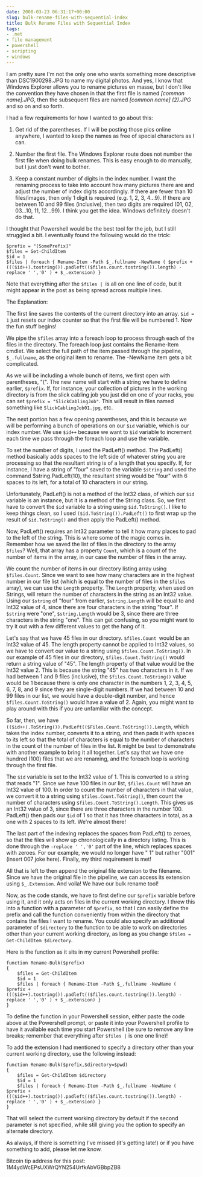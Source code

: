 ```yaml
---
date: 2008-03-23 06:31:17+00:00
slug: bulk-rename-files-with-sequential-index
title: Bulk Rename Files with Sequential Index
tags:
- .net
- file management
- powershell
- scripting
- windows
---
```


I am pretty sure I'm not the only one who wants something more descriptive than DSC1900298.JPG to name my digital photos. And yes, I know that Windows Explorer allows you to rename pictures en masse, but I don't like the convention they have chosen in that the first file is named _[common name].JPG_, then the subsequent files are named _[common name] (2).JPG_ and so on and so forth.

I had a few requirements for how I wanted to go about this:



	
  1. Get rid of the parentheses. If I will be posting those pics online anywhere, I wanted to keep the names as free of special characters as I can.

	
  2. Number the first file. The Windows Explorer route does not number the first file when doing bulk renames. This is easy enough to do manually, but I just don't want to bother.

	
  3. Keep a constant number of digits in the index number. I want the renaming process to take into account how many pictures there are and adjust the number of index digits accordingly. If there are fewer than 10 files/images, then only 1 digit is required (e.g. 1, 2, 3, 4...9). If there are between 10 and 99 files (inclusive), then two digits are required (01, 02, 03...10, 11, 12...99). I think you get the idea. Windows definitely doesn't do that.


<!-- more -->I thought that Powershell would be the best tool for the job, but I still struggled a bit. I eventually found the following would do the trick:

```
$prefix = "[SomePrefix]"
$files = Get-ChildItem
$id = 1
$files | foreach { Rename-Item -Path $_.fullname -NewName ( $prefix + ((($id++).tostring()).padleft(($files.count.tostring()).length) -replace ' ','0' ) + $_.extension) }
```

Note that everything after the `$files | `is all on one line of code, but it might appear in the post as being spread across multiple lines.

The Explanation:

The first line saves the contents of the current directory into an array. `$id = 1` just resets our index counter so that the first file will be numbered 1. Now the fun stuff begins!

We pipe the `$files` array into a foreach loop to process through each of the files in the directory. The foreach loop just contains the Rename-Item cmdlet. We select the full path of the item passed through the pipeline, `$_.fullname`, as the original item to rename. The -NewName item gets a bit complicated.

As we will be including a whole bunch of items, we first open with parentheses, "(". The new name will start with a string we have to define earlier, `$prefix`. If, for instance, your collection of pictures in the working directory is from the slick cabling job you just did on one of your racks, you can set `$prefix = "SlickCablingJob"`. This will result in files named something like `SlickCablingJob01.jpg`, etc.

The next portion has a few opening parentheses, and this is because we will be performing a bunch of operations on our `$id` variable, which is our index number. We use `$id++` because we want to `$id` variable to increment each time we pass through the foreach loop and use the variable.

To set the number of digits, I used the PadLeft() method. The PadLeft() method basically adds spaces to the left side of whatever string you are processing so that the resultant string is of a length that you specify. If, for instance, I have a string of "four" saved to the variable `$string` and used the command $string.PadLeft(10), the resultant string would be "four" with 6 spaces to its left, for a total of 10 characters in our string.

Unfortunately, PadLeft() is not a method of the Int32 class, of which our `$id` variable is an instance, but it is a method of the String class. So, we first have to convert the `$id` variable to a string using `$id.ToString()`. I like to keep things clean, so I used `($id.ToString()).PadLeft()` to first wrap up the result of `$id.ToString()` and then apply the PadLeft() method.

Now, PadLeft() requires an Int32 parameter to tell it how many places to pad to the left of the string. This is where some of the magic comes in. Remember how we saved the list of files in the directory to the array `$files`? Well, that array has a property `Count`, which is a count of the number of items in the array, in our case the number of files in the array.

We count the number of items in our directory listing array using `$files.Count`. Since we want to see how many characters are in the highest number in our file list (which is equal to the number of files in the `$files` array), we can use the `Length` property. The `Length` property, when used on Strings, will return the number of characters in the string as an Int32 value. Using our `$string` of "four" from earlier, `$string.Length` will be equal to and Int32 value of 4, since there are four characters in the string "four". If `$string` were "one", `$string.Length` would be 3, since there are three characters in the string "one". This can get confusing, so you might want to try it out with a few different values to get the hang of it.

Let's say that we have 45 files in our directory. `$files.Count `would be an Int32 value of 45. The length property cannot be applied to Int32 values, so we have to convert our value to a string using `$files.Count.ToString()`. In our example of 45 files in our directory, `$files.Count.ToString()` would return a string value of "45". The length property of that value would be the Int32 value 2. This is because the string "45" has two characters in it. If we had between 1 and 9 files (inclusive), the `$files.Count.ToString()` value would be 1 because there is only one character in the numbers 1, 2, 3, 4, 5, 6, 7, 8, and 9 since they are single-digit numbers. If we had between 10 and 99 files in our list, we would have a double-digit number, and hence `$files.Count.ToString()` would have a value of 2. Again, you might want to play around with this if you are unfamiliar with the concept.

So far, then, we have `(($id++).ToString()).PadLeft(($Files.Count.ToString()).Length`, which takes the index number, converts it to a string, and then pads it with spaces to its left so that the total of characters is equal to the number of characters in the count of the number of files in the list. It might be best to demonstrate with another example to bring it all together. Let's say that we have one hundred (100) files that we are renaming, and the foreach loop is working through the first file.

The `$id` variable is set to the Int32 value of 1. This is converted to a string that reads "1". Since we have 100 files in our list, `$files.Count` will have an Int32 value of 100. In order to count the number of characters in that value, we convert it to a string using `$files.Count.ToString()`, then count the number of characters using `$files.Count.ToString().Length`. This gives us an Int32 value of 3, since there are three characters in the number 100. PadLeft() then pads our `$id` of 1 so that it has three characters in total, as a one with 2 spaces to its left. We're almost there!

The last part of the indexing replaces the spaces from PadLeft() to zeroes, so that the files will show up chronologically in a directory listing. This is done through the `-replace ' ','0'` part of the line, which replaces spaces with zeroes. For our example, we would no longer have " 1" but rather "001" (insert 007 joke here). Finally, my third requirement is met!

All that is left to then append the original file extension to the filename. Since we have the original file in the pipeline, we can access its extension using `$_.Extension`. And voila! We have our bulk rename tool!

Now, as the code stands, we have to first define our `$prefix` variable before using it, and it only acts on files in the current working directory. I threw this into a function with a parameter of `$prefix`, so that I can easily define the prefix and call the function conveniently from within the directory that contains the files I want to rename. You could also specify an additional parameter of `$directory` to the function to be able to work on directories other than your current working directory, as long as you change `$files = Get-ChildItem $directory`.

Here is the function as it sits in my current Powershell profile:

```
function Rename-Bulk($prefix)
{
    $files = Get-ChildItem
    $id = 1
    $files | foreach { Rename-Item -Path $_.fullname -NewName ( $prefix + ((($id++).tostring()).padleft(($files.count.tostring()).length) -replace ' ','0' ) + $_.extension) }
}
```

To define the function in your Powershell session, either paste the code above at the Powershell prompt, or paste it into your Powershell profile to have it available each time you start Powershell (be sure to remove any line breaks; remember that everything after `$files |` is one one line)!

To add the extension I had mentioned to specify a directory other than your current working directory, use the following instead:

```
function Rename-Bulk($prefix,$directory=$pwd)
{
    $files = Get-ChildItem $directory
    $id = 1
    $files | foreach { Rename-Item -Path $_.fullname -NewName ( $prefix + ((($id++).tostring()).padleft(($files.count.tostring()).length) -replace ' ','0' ) + $_.extension) }
}
```

That will select the current working directory by default if the second parameter is not specified, while still giving you the option to specify an alternate directory.

As always, if there is something I've missed (it's getting late!) or if you have something to add, please let me know.

Bitcoin tip address for this post: 1M4ydWcEPsUXWrQYN254UrfkAbVGBbpZB8
